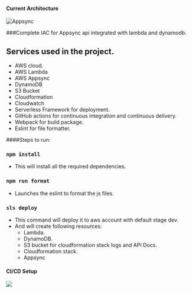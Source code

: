 #### Current Architecture
![Appsync](https://appsync-deploy-docs.s3.ap-south-1.amazonaws.com/appsync.PNG)

###Complete IAC for Appsync api integrated with lambda and dynamodb.

## Services used in the project.
  - AWS cloud.
  - AWS Lambda
  - AWS Appsync
  - DynamoDB
  - S3 Bucket
  - Cloudformation
  - Cloudwatch
  - Serverless Framework for deployment.
  - GitHub actions for continuous integration and continuous delivery.
  - Webpack for build package.
  - Eslint for file formatter.

####Steps to run:

### `npm install`
 - This will install all the required dependencies.

### `npm run format`
 - Launches the eslint to format the js files.

### `sls deploy`
 - This command will deploy it to aws account with default stage dev.
 - And will create following resources:
    - Lambda.
    - DynamoDB.
    - S3 bucket for cloudformation stack logs and API Docs.
    - Cloudformation stack.
    - Appsync
  
#### CI/CD Setup
![](https://github.com/dharmendranegi/appsync-deploy/tree/test/img/image.jpg?raw=true)
